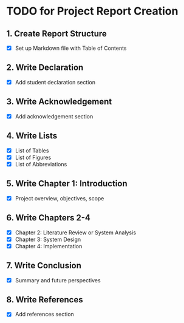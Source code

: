 # TODO for Project Report Creation

## 1. Create Report Structure
- [x] Set up Markdown file with Table of Contents

## 2. Write Declaration
- [x] Add student declaration section

## 3. Write Acknowledgement
- [x] Add acknowledgement section

## 4. Write Lists
- [x] List of Tables
- [x] List of Figures
- [x] List of Abbreviations

## 5. Write Chapter 1: Introduction
- [x] Project overview, objectives, scope

## 6. Write Chapters 2-4
- [x] Chapter 2: Literature Review or System Analysis
- [x] Chapter 3: System Design
- [x] Chapter 4: Implementation

## 7. Write Conclusion
- [x] Summary and future perspectives

## 8. Write References
- [x] Add references section
